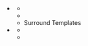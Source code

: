 [//]: # (title: Templates)

<!-- Copyright 2000-2022 JetBrains s.r.o. and other contributors. Use of this source code is governed by the Apache 2.0 license that can be found in the LICENSE file. -->

* [](live_templates.md)
  * [](template_support.md)
  * [](new_macros.md)
  * Surround Templates
* [](file_and_code_templates.md)
  * [](providing_file_templates.md)
  * [](using_file_templates.md)
